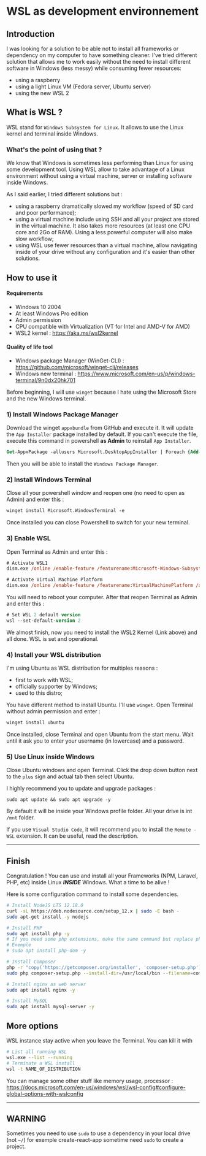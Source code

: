# WSL as development environnement

## Introduction

I was looking for a solution to be able not to install all frameworks or dependency on my computer to have something cleaner. I've tried different solution that allows me to work easily without the need to install different software in Windows (less messy) while consuming fewer resources:
- using a raspberry
- using a light Linux VM (Fedora server, Ubuntu server)
- using the new WSL 2

## What is WSL ?

WSL stand for `Windows Subsystem for Linux`. It allows to use the Linux kernel and terminal inside Windows. 

### What's the point of using that ?

We know that Windows is sometimes less performing than Linux for using some development tool. Using WSL allow to take advantage of a Linux environment without using a virtual machine, server or installing software inside Windows.

As I said earlier, I tried different solutions but :
- using a raspberry dramatically slowed my workflow (speed of SD card and poor performance);
- using a virtual machine include using SSH and all your project are stored in the virtual machine. It also takes more resources (at least one CPU core and 2Go of RAM). Using a less powerful computer will also make slow workflow;
- using WSL use fewer resources than a virtual machine, allow navigating inside of your drive without any configuration and it's easier than other solutions.

## How to use it

#### Requirements

- Windows 10 2004
- At least Windows Pro edition
- Admin permission
- CPU compatible with Virtualization (VT for Intel and AMD-V for AMD)
- WSL2 kernel : https://aka.ms/wsl2kernel

#### Quality of life tool

- Windows package Manager (WinGet-CLI) : https://github.com/microsoft/winget-cli/releases
- Windows new terminal : https://www.microsoft.com/en-us/p/windows-terminal/9n0dx20hk701

Before beginning, I will use `winget` because I hate using the Microsoft Store and the new Windows terminal.

### **1) Install Windows Package Manager**

Download the winget `appxbundle` from GitHub and execute it. It will update the `App Installer` package installed by default. If you can't execute the file, execute this command in powershell **as Admin** to reinstall `App Installer`.

```ps
Get-AppxPackage -allusers Microsoft.DesktopAppInstaller | Foreach {Add-AppxPackage -DisableDevelopmentMode -Register "$($_.InstallLocation)\AppXManifest.xml"}
```

Then you will be able to install the `Windows Package Manager`.

### **2) Install Windows Terminal**

Close all your powershell window and reopen one (no need to open as Admin) and enter this :

```ps
winget install Microsoft.WindowsTerminal -e
```

Once installed you can close Powershell to switch for your new terminal.

### **3) Enable WSL**

Open Terminal as Admin and enter this :

```ps
# Activate WSL1
dism.exe /online /enable-feature /featurename:Microsoft-Windows-Subsystem-Linux /all /norestart

# Activate Virtual Machine Platform
dism.exe /online /enable-feature /featurename:VirtualMachinePlatform /all /norestart
```

You will need to reboot your computer. After that reopen Terminal as Admin and enter this :

```ps
# Set WSL 2 default version
wsl --set-default-version 2
```

We almost finish, now you need to install the WSL2 Kernel (Link above) and all done. WSL is set and operational.

### **4) Install your WSL distribution**

I'm using Ubuntu as WSL distribution for multiples reasons :
- first to work with WSL;
- officially supporter by Windows;
- used to this distro;

You have different method to install Ubuntu. I'll use `winget`. Open Terminal without admin permission and enter :

```ps
winget install ubuntu
```

Once installed, close Terminal and open Ubuntu from the start menu. Wait until it ask you to enter your username (in lowercase) and a password.

### **5) Use Linux inside Windows**

Close Ubuntu windows and open Terminal. Click the drop down button next to the `plus` sign and actual tab then select Ubuntu.

I highly recommend you to update and upgrade packages :

```
sudo apt update && sudo apt upgrade -y
```

By default it will be inside your Windows profile folder. All your drive is int `/mnt` folder.

If you use `Visual Studio Code`, it will recommend you to install the `Remote - WSL` extension. It can be useful, read the description.

---

## Finish

Congratulation ! You can use and install all your Frameworks (NPM, Laravel, PHP, etc) inside Linux __***INSIDE***__ Windows. What a time to be alive !

Here is some configuration command to install some dependencies.

```bash
# Install NodeJS LTS 12.18.0
curl -sL https://deb.nodesource.com/setup_12.x | sudo -E bash -
sudo apt-get install -y nodejs

# Install PHP
sudo apt install php -y
# If you need some php extensions, make the same command but replace php by php-YOUR_EXTENSION
# Exemple 
# sudo apt install php-dom -y

# Install Composer
php -r "copy('https://getcomposer.org/installer', 'composer-setup.php');"
sudo php composer-setup.php --install-dir=/usr/local/bin --filename=composer

# Install nginx as web server
sudo apt install nginx -y

# Install MySQL
sudo apt install mysql-server -y
```

## More options

WSL instance stay active when you leave the Terminal. You can kill it with 

```bash
# List all running WSL
wsl.exe --list --running
# Terminate a WSL install
wsl -t NAME_OF_DISTRIBUTION
```

You can manage some other stuff like memory usage, processor : https://docs.microsoft.com/en-us/windows/wsl/wsl-config#configure-global-options-with-wslconfig

---

## WARNING

Sometimes you need to use `sudo` to use a dependency in your local drive (not `~/`) for exemple create-react-app sometime need `sudo` to create a project.
